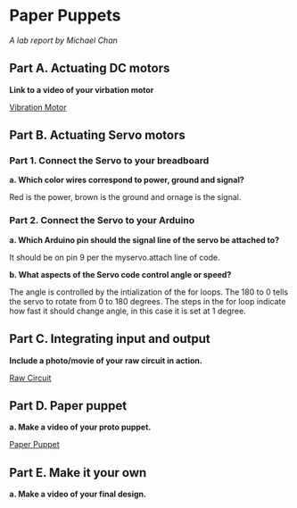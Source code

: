 # Paper Puppets

*A lab report by Michael Chan*



## Part A. Actuating DC motors

**Link to a video of your virbation motor**

[Vibration Motor](https://youtu.be/EyhNSQXMc8k)

## Part B. Actuating Servo motors

### Part 1. Connect the Servo to your breadboard

**a. Which color wires correspond to power, ground and signal?**

Red is the power, brown is the ground and ornage is the signal.

### Part 2. Connect the Servo to your Arduino

**a. Which Arduino pin should the signal line of the servo be attached to?**

It should be on pin 9 per the myservo.attach line of code.

**b. What aspects of the Servo code control angle or speed?**

The angle is controlled by the intialization of the for loops.  The 180 to 0 tells the servo to rotate from 0 to 180 degrees.  The steps in the for loop indicate how fast it should change angle, in this case it is set at 1 degree.  

## Part C. Integrating input and output

**Include a photo/movie of your raw circuit in action.**

[Raw Circuit](https://youtu.be/lWXs9B64lwE)

## Part D. Paper puppet

**a. Make a video of your proto puppet.**

[Paper Puppet](https://youtu.be/k30X19Ruazs )

## Part E. Make it your own

**a. Make a video of your final design.**
 

